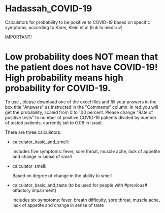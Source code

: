 # Hadassah_COVID-19

Calculators for probability to be positive to COVID-19 based on specific symptoms, according to Karni, Klein et al (link to medrxiv)

IMPORTANT! 

# Low probability does NOT mean that the patient does not have COVID-19! High probability means high probability for COVID-19. 

To use , please download one of the excel files and fill your answers in the box title "Answers" as instructed in the "Comments" column. In red you will get the probability, scaled from 0 to 100 percent.
Please change "Rate of positive tests" to number of positive COVID-19 patients divided by number of tested patients. currently set to 0.08 in Israel.

There are three calculators:

* calculator_basic_and_smell:

  Includes five symptoms: fever, sore throat, muscle ache, lack of appetite and change in sense of smell

* calculator_smell:

  Based on degree of change in the ability to smell

* calculator_basic_and_taste (to be used for people with #previous# olfactory impairment)

  Includes six symptoms: fever, breath difficulty, sore throat, muscle ache, lack of appetite and change in sense of taste

